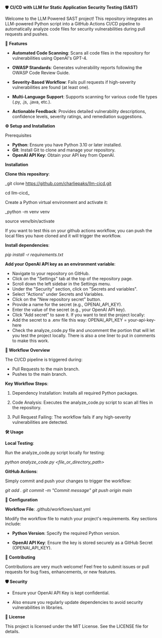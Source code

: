 🛡️ **CI/CD with LLM for Static Application Security Testing (SAST)**

Welcome to the LLM Powered SAST project! This repository integrates an LLM-powered Python script into a GitHub Actions CI/CD pipeline to automatically analyze code files for security vulnerabilities during pull requests and pushes.

🚀 **Features**

- **Automated Code Scanning**: Scans all code files in the repository for vulnerabilities using OpenAI's GPT-4.

- **OWASP Standards**: Generates vulnerability reports following the OWASP Code Review Guide.

- **Severity-Based Workflow**: Fails pull requests if high-severity vulnerabilities are found (at least one).

- **Multi-Language Support**: Supports scanning for various code file types (.py, .js, .java, etc.).

- **Actionable Feedback**: Provides detailed vulnerability descriptions, confidence levels, severity ratings, and remediation suggestions.

**⚙️ Setup and Installation**

Prerequisites

- **Python**: Ensure you have Python 3.10 or later installed.
- **Git**: Install Git to clone and manage your repository.
- **OpenAI API Key**: Obtain your API key from OpenAI.

**Installation**

**Clone this repository**:

_git clone https://github.com/charliepaks/llm-cicd.git

cd llm-cicd_

Create a Python virtual environment and activate it:

_python -m venv venv

source venv/bin/activate  

If you want to test this on your github actions workflow, you can push the local files you have cloned and it will trigger the workflow. 

**Install dependencies**:

_pip install -r requirements.txt_

**Add your OpenAI API key as an environment variable**:

- Navigate to your repository on GitHub.
- Click on the "Settings" tab at the top of the repository page.
- Scroll down the left sidebar in the Settings menu.
- Under the "Security" section, click on "Secrets and variables".
- Select "Actions" under Secrets and Variables.
- Click on the "New repository secret" button.
- Provide a name for the secret (e.g., OPENAI_API_KEY).
- Enter the value of the secret (e.g., your OpenAI API key).
- Click "Add secret" to save it.
If you want to test the project locally:
- Add the secret to a .env file this way:  OPENAI_API_KEY = your-api-key-here
- Check the analyze_code.py file and uncomment the portion that will let you test the project locally. There is also a one liner to put in comments to make this work.

**🔄 Workflow Overview**

The CI/CD pipeline is triggered during:

- Pull Requests to the main branch.
- Pushes to the main branch.

**Key Workflow Steps**:

1. Dependency Installation:
Installs all required Python packages.

2. Code Analysis:
Executes the analyze_code.py script to scan all files in the repository.

3. Pull Request Failing:
The workflow fails if any high-severity vulnerabilities are detected.


**🛠️ Usage**

**Local Testing**:

Run the analyze_code.py script locally for testing:

_python analyze_code.py <file_or_directory_path>_

**GitHub Actions**:

Simply commit and push your changes to trigger the workflow:

_git add .
git commit -m "Commit message"
git push origin main_

**📖 Configuration**

**Workflow File**: .github/workflows/sast.yml

Modify the workflow file to match your project's requirements. Key sections include:

- **Python Version**: Specify the required Python version.

- **OpenAI API Key**: Ensure the key is stored securely as a GitHub Secret (OPENAI_API_KEY).

**🌟 Contributing**

Contributions are very much welcome! Feel free to submit issues or pull requests for bug fixes, enhancements, or new features.

**🛡️ Security**

- Ensure your OpenAI API Key is kept confidential.

- Also ensure you regularly update dependencies to avoid security vulnerabilities in libraries.

**📝 License**

This project is licensed under the MIT License. See the LICENSE file for details.




